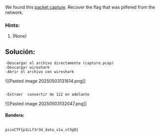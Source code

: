 We found this [packet capture](https://jupiter.challenges.picoctf.org/static/b506393b6f9d53b94011df000c534759/capture.pcap). Recover the flag that was pilfered from the network.


### Hints:

1. (None)

## Solución:

```
-Descargar el archivo directamente (capture.pcap)
-Descargar wireshark
-Abrir el archivo con wireshark
```

![[Pasted image 20250503131614.png]]


```

-Extraer  convertir de 112 en adelante
```

![[Pasted image 20250503132047.png]]


#### Bandera:

```

picoCTF{p1LLf3r3d_data_v1a_st3g0}

```